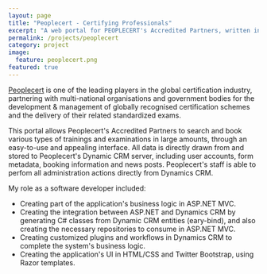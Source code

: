 ```yaml
---
layout: page
title: "Peoplecert - Certifying Professionals"
excerpt: "A web portal for PEOPLECERT's Accredited Partners, written in ASP.NET MVC and Dynamics CRM"
permalink: /projects/peoplecert
category: project
image:
  feature: peoplecert.png
featured: true
---
```


[Peoplecert](http://www.peoplecert.org/) is one of the leading players in the global certification industry, partnering with multi-national organisations and government bodies for the development & management of globally recognised certification schemes and the delivery of their related standardized exams.

This portal allows Peoplecert's Accredited Partners to search and book various types of trainings and examinations in large amounts, through an easy-to-use and appealing interface. All data is directly drawn from and stored to Peoplecert's Dynamic CRM server, including user accounts, form metadata, booking information and news posts. Peoplecert's staff is able to perfom all administration actions directly from Dynamics CRM.

My role as a software developer included:

* Creating part of the application's business logic in ASP.NET MVC.
* Creating the integration between ASP.NET and Dynamics CRM by generating C# classes from Dynamic CRM entities (eary-bind), and also creating the necessary repositories to consume in ASP.NET MVC.
* Creating customized plugins and workflows in Dynamics CRM to complete the system's business logic.
* Creating the application's UI in HTML/CSS and Twitter Bootstrap, using Razor templates.
